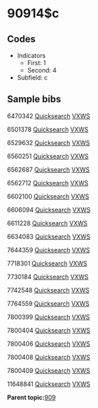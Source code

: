 # 90914$c

## Codes

-   Indicators
    -   First: 1
    -   Second: 4
-   Subfield: c

## Sample bibs

6470342 [Quicksearch](https://search.library.yale.edu/catalog/6470342) [VXWS](http://prodorbis.library.yale.edu:7014/vxws/GetHoldingsService?bibId=6470342)

6501378 [Quicksearch](https://search.library.yale.edu/catalog/6501378) [VXWS](http://prodorbis.library.yale.edu:7014/vxws/GetHoldingsService?bibId=6501378)

6529632 [Quicksearch](https://search.library.yale.edu/catalog/6529632) [VXWS](http://prodorbis.library.yale.edu:7014/vxws/GetHoldingsService?bibId=6529632)

6560251 [Quicksearch](https://search.library.yale.edu/catalog/6560251) [VXWS](http://prodorbis.library.yale.edu:7014/vxws/GetHoldingsService?bibId=6560251)

6562687 [Quicksearch](https://search.library.yale.edu/catalog/6562687) [VXWS](http://prodorbis.library.yale.edu:7014/vxws/GetHoldingsService?bibId=6562687)

6562712 [Quicksearch](https://search.library.yale.edu/catalog/6562712) [VXWS](http://prodorbis.library.yale.edu:7014/vxws/GetHoldingsService?bibId=6562712)

6602100 [Quicksearch](https://search.library.yale.edu/catalog/6602100) [VXWS](http://prodorbis.library.yale.edu:7014/vxws/GetHoldingsService?bibId=6602100)

6606094 [Quicksearch](https://search.library.yale.edu/catalog/6606094) [VXWS](http://prodorbis.library.yale.edu:7014/vxws/GetHoldingsService?bibId=6606094)

6611228 [Quicksearch](https://search.library.yale.edu/catalog/6611228) [VXWS](http://prodorbis.library.yale.edu:7014/vxws/GetHoldingsService?bibId=6611228)

6634083 [Quicksearch](https://search.library.yale.edu/catalog/6634083) [VXWS](http://prodorbis.library.yale.edu:7014/vxws/GetHoldingsService?bibId=6634083)

7644359 [Quicksearch](https://search.library.yale.edu/catalog/7644359) [VXWS](http://prodorbis.library.yale.edu:7014/vxws/GetHoldingsService?bibId=7644359)

7718301 [Quicksearch](https://search.library.yale.edu/catalog/7718301) [VXWS](http://prodorbis.library.yale.edu:7014/vxws/GetHoldingsService?bibId=7718301)

7730184 [Quicksearch](https://search.library.yale.edu/catalog/7730184) [VXWS](http://prodorbis.library.yale.edu:7014/vxws/GetHoldingsService?bibId=7730184)

7742548 [Quicksearch](https://search.library.yale.edu/catalog/7742548) [VXWS](http://prodorbis.library.yale.edu:7014/vxws/GetHoldingsService?bibId=7742548)

7764559 [Quicksearch](https://search.library.yale.edu/catalog/7764559) [VXWS](http://prodorbis.library.yale.edu:7014/vxws/GetHoldingsService?bibId=7764559)

7800399 [Quicksearch](https://search.library.yale.edu/catalog/7800399) [VXWS](http://prodorbis.library.yale.edu:7014/vxws/GetHoldingsService?bibId=7800399)

7800404 [Quicksearch](https://search.library.yale.edu/catalog/7800404) [VXWS](http://prodorbis.library.yale.edu:7014/vxws/GetHoldingsService?bibId=7800404)

7800406 [Quicksearch](https://search.library.yale.edu/catalog/7800406) [VXWS](http://prodorbis.library.yale.edu:7014/vxws/GetHoldingsService?bibId=7800406)

7800408 [Quicksearch](https://search.library.yale.edu/catalog/7800408) [VXWS](http://prodorbis.library.yale.edu:7014/vxws/GetHoldingsService?bibId=7800408)

7800409 [Quicksearch](https://search.library.yale.edu/catalog/7800409) [VXWS](http://prodorbis.library.yale.edu:7014/vxws/GetHoldingsService?bibId=7800409)

11648841 [Quicksearch](https://search.library.yale.edu/catalog/11648841) [VXWS](http://prodorbis.library.yale.edu:7014/vxws/GetHoldingsService?bibId=11648841)

**Parent topic:**[909](../../tags/909/909.md)

